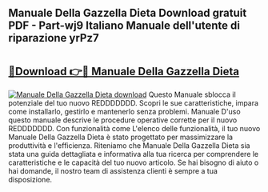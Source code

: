 ## Manuale Della Gazzella Dieta Download gratuit PDF - Part-wj9 Italiano Manuale dell'utente di riparazione yrPz7

# <h2><a href="http://dfavfsr.blite.top/?on=Manuale+Della+Gazzella+Dieta">🔗Download 👉🔴 Manuale Della Gazzella Dieta</a></h2>

[![Manuale Della Gazzella Dieta download](https://i.imgur.com/lujVjoI.png)](http://dfavfsr.blite.top/?on=Manuale+Della+Gazzella+Dieta)
Questo Manuale sblocca il potenziale del tuo nuovo REDDDDDDD. Scopri le sue caratteristiche, impara come installarlo, gestirlo e mantenerlo senza problemi. Manuale D'uso questo manuale descrive le procedure operative corrette per il nuovo REDDDDDDD. Con funzionalità come L'elenco delle funzionalità, il tuo nuovo Manuale Della Gazzella Dieta è stato progettato per massimizzare la produttività e l'efficienza. Riteniamo che Manuale Della Gazzella Dieta sia stata una guida dettagliata e informativa alla tua ricerca per comprendere le caratteristiche e le capacità del tuo nuovo articolo. Se hai bisogno di aiuto o hai domande, il nostro team di assistenza clienti è sempre a tua disposizione.
